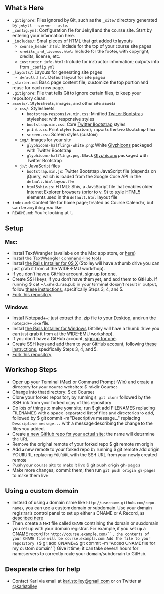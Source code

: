 ## What’s Here

* `.gitignore`: Files ignored by Git, such as the `_site/` directory generated by
  ``jekyll --server --auto``.
* `_config.yml`: Configuration file for Jekyll and the course site. Start by entering
  your information here.
* `_includes/`: Small pieces of HTML that get added to layouts
  * `course_header.html`: Include for the top of your course site pages
  * `credits_and_licence.html`: Include for the footer, with copyright, credits, license, etc.
  * `instructor_info.html`: Include for instructor information; outputs info from `_config.yml`
* `_layouts/`: Layouts for generating site pages
  * `default.html`: Default layout for site pages
* `_starter.md`: Basic page content file; customize the top portion and reuse for each
  new page.
* `.gitignore`: File that tells Git to ignore certain files, to keep your repository clean.
* `assets/`: Stylesheets, images, and other site assets
  * `css/`: Stylesheets
    * `bootstrap-responsive.min.css`: Minified
      [Twitter Bootstrap](http://twitter.github.com/bootstrap) stylesheet with responsive styles
    * `bootstrap.min.css`: Core [Twitter Bootstrap](http://twitter.github.com/bootstrap) styles
    * `print.css`: Print styles (custom); imports the two Bootstrap files
    * `screen.css`: Screen styles (custom)
  * `img/`: Images for your site
    * `glyphicons-halflings-white.png`: White [Glyphicons](http://glyphicons.com/) packaged with
      Twitter Bootstrap
    * `glyphicons-halflings.png`: Black [Glyphicons](http://glyphicons.com/) packaged with
      Twitter Bootstrap
  * `js/`: JavaScript files
    * `bootstrap.min.js`: Twitter Bootstrap JavaScript file (depends on jQuery, which is loaded
      from the Google Code API in the `default.html` layout file
    * `html5shiv.js`: HTML5 Shiv, a JavaScript file that enables older Internet Explorer browsers
      (prior to v. 9) to style HTML5 elements used in the `default.html` layout file
* `index.md`: Content file for home page; treated as Course Calendar, but can be anything you
  like
* `README.md`: You’re looking at it.

## Setup

### Mac:
* Install TextWrangler (available on the Mac app store, or
  [here](http://www.barebones.com/products/textwrangler/download.html))
* Install the
  [TextWrangler command-line tools](http://pine.barebones.com/files/tw-cmdline-tools.zip)
* Install [the Rails Installer for OS X](http://railsinstaller.org/)
  (Stolley will have a thumb drive you can just grab it from at the WIDE-EMU workshop).
* If you don’t have a GitHub account,
  [sign up for one](https://github.com/signup/free).
* Create SSH keys, if you don’t have them yet, and add them to GitHub. If running
        $ cat ~/.ssh/id_rsa.pub
  in your terminal doesn’t result in output, follow
  [these instructions](https://help.github.com/articles/generating-ssh-keys),
  specifically Steps 3, 4, and 5.
* [Fork this repository](https://github.com/karlstolley/github-course-starter/fork)

### Windows
* Install [Notepad++](http://download.tuxfamily.org/notepadplus/6.2/npp.6.2.bin.zip);
  just extract the .zip file to your Desktop, and run the ``notepad++.exe`` file.
* Install [the Rails Installer for Windows](http://railsinstaller.org/)
  (Stolley will have a thumb drive you can just grab it from at the WIDE-EMU workshop).
* If you don’t have a GitHub account,
  [sign up for one](https://github.com/signup/free).
* Create SSH keys and add them to your GitHub account, following
  [these instructions](https://help.github.com/articles/generating-ssh-keys#platform-windows),
  specifically Steps 3, 4, and 5.
* [Fork this repository](https://github.com/karlstolley/github-course-starter/fork)

## Workshop Steps

* Open up your Terminal (Mac) or Command Prompt (Win) and create a directory for your
  course websites:
        $ mkdir Courses
* Change into that directory:
        $ cd Courses
* Clone your forked repository by running `$ git clone` followed by the SSH link from your
  forked copy of this repository
* Do lots of things to make your site; run
        $ git add FILENAMES
  replacing FILENAMES with a space-separated list of files and directories to add,
  followed by
        $ git commit -m "Descriptive message..."
  replacing `Descriptive message...` with a message describing the change to the files
  you added.
* Create [a new GitHub repo for your actual site](https://github.com/new); the name will
  determine the URL
* Remove the original remote of your forked repo
        $ git remote rm origin
* Add a new remote to your forked repo by running
        $ git remote add origin YOURURL
  replacing `YOURURL` with the SSH URL from your newly created remote
* Push your course site to make it live
        $ git push origin gh-pages
* Make more changes; commit them; then run `git push origin gh-pages` to make them live


## Using a custom domain
* Instead of using a domain name like `http://username.github.com/repo-name/`, you can use
  a custom domain or subdomain. Use your domain registrar’s control panel to set up either a
  CNAME or A Record, as
  [described here](https://help.github.com/articles/setting-up-a-custom-domain-with-pages)
* Then, create a text file called `CNAME` containing the domain or subdomain you set up with your
  domain registrar. For example, if you set up a CNAME record for `http://course.example.com/``,
  the contents of your CNAME file will be
        course.example.com
  Add the file to your repository (`$ git add CNAME` &
  `$ git commit -m "Added CNAME file for my custom domain"`)
  Give it time; it can take several hours for nameservers to correctly route
  your domain/subdomain to GitHub.

## Desperate cries for help
* Contact Karl via email at karl.stolley@gmail.com or on Twitter at
  [@karlstolley](http://twitter.com/karlstolley)
